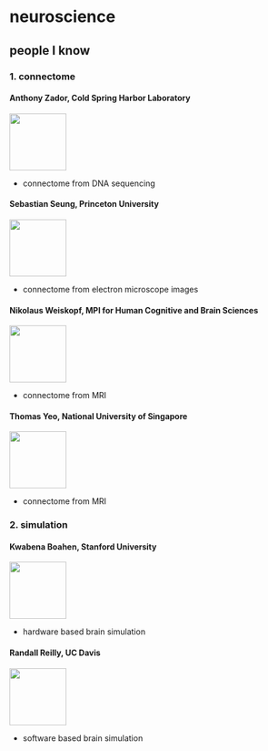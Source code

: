 
# neuroscience

## people I know

### 1. connectome

#### Anthony Zador, Cold Spring Harbor Laboratory

<img src="https://www.cshl.edu/wp-content/uploads/2022/02/Anthony-Zador_profile.jpg" width="100">

- connectome from DNA sequencing

#### Sebastian Seung, Princeton University

<img src="https://pni.princeton.edu/sites/default/files/styles/people_directory/public/images/faculty-details/seung.jpg?itok=S_aPILT4" width="100">

- connectome from electron microscope images

#### Nikolaus Weiskopf, MPI for Human Cognitive and Brain Sciences

<img src="https://pbs.twimg.com/profile_images/1012783452561829888/1DVGKCE2_400x400.jpg" width="100">

- connectome from MRI

#### Thomas Yeo, National University of Singapore

<img src="https://scholar.googleusercontent.com/citations?view_op=medium_photo&user=BOUzsU8AAAAJ&citpid=4" width="100">

- connectome from MRI

### 2. simulation

#### Kwabena Boahen, Stanford University

<img src="https://pi.tedcdn.com/r/pe.tedcdn.com/images/ted/49862_254x191.jpg?w=255" width="100">

- hardware based brain simulation

#### Randall Reilly, UC Davis

<img src="https://psychology.ucdavis.edu/people/oreilly/image_normal" width="100">

- software based brain simulation
